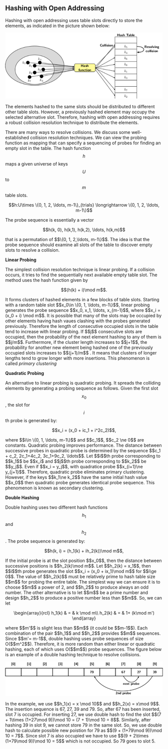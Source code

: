 <script type="text/javascript" src="https://cdnjs.cloudflare.com/ajax/libs/mathjax/2.7.0/MathJax.js?config=TeX-AMS_CHTML"> </script> <script type="text/x-mathjax-config"> MathJax.Hub.Config({ tex2jax: { inlineMath: [['$','$'], ['\\(','\\)']], processEscapes: true}, jax: ["input/TeX","input/MathML","input/AsciiMath","output/CommonHTML"], extensions: ["tex2jax.js","mml2jax.js","asciimath2jax.js","MathMenu.js","MathZoom.js","AssistiveMML.js", "[Contrib]/a11y/accessibility-menu.js"], TeX: { extensions: ["AMSmath.js","AMSsymbols.js","noErrors.js","noUndefined.js"], equationNumbers: { autoNumber: "AMS" } } }); </script> 


## Hashing with Open Addressing

Hashing with open addressing uses table slots directly to store the elements, as indicated in the picture shown below:
<p style="text-align:center">
    <img src="../images/hashingOpenAddressing1.png">                                                       
</p>
The elements hashed to the same slots should be distributed to different other table slots. However, a previously hashed element may occupy the selected 
alternative slot. Therefore, hashing with open addressing requires a robust collision resolution technique to distribute the elements. 

There are many ways to resolve collisions. We discuss some well-established collision
resolution techniques. We can view the probing function as mapping that can specify a sequencing of probes 
for finding an empty slot in the table. The hash function $$h$$ maps a given universe of keys $$U$$ to $$m$$ table slots. <br>
<p style="text-align:center">
    $$h:U\times \{0, 1, 2, \ldots, m-1\}_{trials} \longrightarrow  \{0, 1, 2, \ldots, m-1\}$$                                          
</p>
The probe sequence is essentially a vector 
<p style="text-align:center">
    $$h(k, 0), h(k,1), h(k,2), \ldots, h(k,m)$$                                     
</p>
that is a permutation of $$\{0, 1, 2,\ldots, m-1\}$$. The idea is that the probe sequence should examine all slots of the table to discover
empty slots to resolve a collision. <br>

<strong>Linear Probing</strong>

The simplest collision resolution technique is linear probing. If a collision occurs, it tries to find the sequentially next available empty 
table slot. The method uses the hash function given by 
<p style="text-align:center">
$$(h(k) + i)\mod m$$.
</p>
It forms clusters of hashed elements in a few blocks of table slots. Starting with a random table slot $$x_0\in \{0, 1, \ldots, m-1\}$$, linear probing
generates the probe sequence $$x_0, x_1, \ldots, x_{m-1}$$, where $$x_i = (x_0 + i) \mod m$$. It is possible that many of the slots may be occupied
by other elements having hash vaues clashing with the probes generated previously. Therefore the length of consecutive occupied slots in the table tend
to increase with linear probing. If $$j$$ consecutive slots are occupied, then the probability of the next element hashing to any of 
them is $$j/m$$. Furthermore, if the cluster length increases to $$j+1$$, the probability for another new element being hashed one of the
previously occupied slots increases to $$(j+1)/m$$ . It means that clusters of longer lengths tend to grow longer with more insertions.
This phenomenon is called <i>primary clustering</i><br>

<strong>Quadratic Probing</strong>

An alternative to linear probing is quadratic probing. It spreads the colliding elements by generating a probing sequence as follows. Given the first slot 
$$x_0$$, the slot for $$i$$th probe is generated by: 
<p style="text-align:center">
$$x_i = (x_0 + ic_1 + i^2c_2)$$, 
</p>
where $$i\in \{0, 1, \ldots, m-1\}$$ and $$c_1$$, $$c_2 \ne 0$$ are constants. Quadratic probing improves performance. The distance between
successive probes in quadratic probe is determined by the sequence $$c_1 + c_2, 2c_1+4c_2, 3c_1+9c_2, \ldots$$. 
Let $$i$$th probe corresponding to $$k_1$$ be $$x_i$ and $$j$$th probe corresponding to $$k_2$$ be $$y_j$$. Even if $$x_i = y_j$$, with 
quadratice probe $$x_{i+1}\ne y_{j+1}$$. Therefore, quadratic probe eliminates primary clustering. However, if the keys $$k_1\ne k_2$$ have
the same initial hash value $$x_0$$ then quadratic probe generates identical probe sequence. This phenomenon is known as secondary clustering.<br>

<strong>Double Hashing</strong>
 
Double hashing uses two different hash functions $$h_1$$ and $$h_2$$. The probe sequence is generated by:
<p style="text-align:center">
$$h(k, i) = (h_1(k) + ih_2(k))\mod m$$, 
</p>
If the initial probe is at the slot position $$x_0$$, then the distance between successive positions is $$h_2(k)\mod m$$. Let $$h_2(k) = x_1$$, then 
$$i$$th probe generates the slot $$x_i = (x_0 + ix_1)\mod m$$ for $$i\ge 0$$. The value of $$h_2(k)$$ must be relatively prime to hash table size
$$m$$ for probing the entire table. The simplest way we can ensure it is to choose $$m$$ a power of 2, and $$h_2$$ to produce always an odd number. 
The other alternative is to let $$m$$ be a prime number and design $$h_2$$ to produce a positive number less than $$m$$. So, we can let 
<p style="text-align:center">
\begin{array}{rcl}
    h_1(k) & = & k \mod m\\
    h_2(k) & = & 1+ (k\mod m')
\end{array}
</p>
where $$m'$$ is slight less than $$m$$ (it could be $$m-1$$). Each combination of the pair $$h_1$$ and $$h_2$$ provides $$m$$ sequences. Since $$m'= m-1$$, 
double hashing uses probe sequences of size O($$m^2$$). Therefore, it is more random than either linear or quadratic hashing, each of which uses O($$m$$)
probe sequences. The figure below is an example of a double hashing technique to resolve collisions.
<p style="text-align:center">
    <img src="../images/doubleHash.png">
</p>
In the example, we use $$h_1(x) = x \mod 10$$ and $$h_2(x) = x\mod 9$$. The insertion sequence is 67, 27, 39 and 79. So, after 67 has been inserted,
slot 7 is occupied. For inserting 27, we use double hash to find the slot $$(7 + 1\times (1+27\mod 9))\mod 10 = (7 + 1)\mod 10 = 8$$. Similarly,
after hashing 39 in slot 9, we cannot store 79 in the same slot. So, we use double hash to calculate possible new poistion for 79 as
$$(9 + (1+79\mod 9))\mod 10 = 7$$. Since slot 7 is also occupied we have to use $$(9 + 2\times (1+79\mod 9))\mod 10 = 5$$ which is not occupied.
So 79 goes to slot 5.
